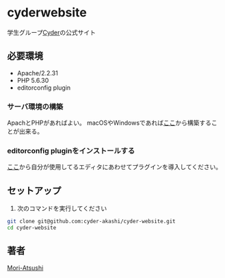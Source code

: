 # cyderwebsite
学生グループ[Cyder](cyder.jp)の公式サイト

## 必要環境
* Apache/2.2.31
* PHP 5.6.30
* editorconfig plugin

### サーバ環境の構築
ApachとPHPがあればよい。
macOSやWindowsであれば[ここ](https://www.mamp.info/en/downloads/)から構築することが出来る。

### editorconfig pluginをインストールする
[ここ](http://editorconfig.org/#download)から自分が使用してるエディタにあわせてプラグインを導入してください。

## セットアップ
1. 次のコマンドを実行してください
```sh
git clone git@github.com:cyder-akashi/cyder-website.git
cd cyder-website
```

## 著者
[Mori-Atsushi](https://github.com/Mori-Atsushi)
